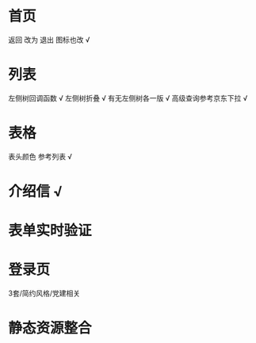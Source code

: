 # 首页
返回 改为 退出 图标也改 √
 
# 列表
左侧树回调函数 √
左侧树折叠 √
有无左侧树各一版  √
高级查询参考京东下拉 √

# 表格
表头颜色 参考列表 √

# 介绍信  √

# 表单实时验证

# 登录页
3套/简约风格/党建相关

# 静态资源整合